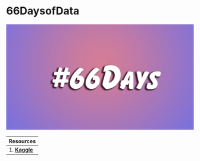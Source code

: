 # 66DaysofData
![Image](./images/66days.png)

| Resources |
| ----- |
| 1. [**Kaggle**](https://www.kaggle.com/learn) |